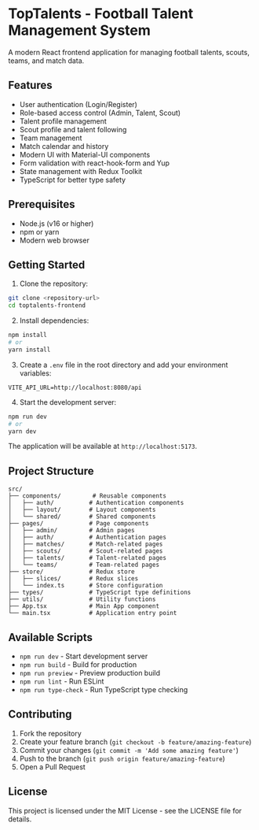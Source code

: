 # TopTalents - Football Talent Management System

A modern React frontend application for managing football talents, scouts, teams, and match data.

## Features

- User authentication (Login/Register)
- Role-based access control (Admin, Talent, Scout)
- Talent profile management
- Scout profile and talent following
- Team management
- Match calendar and history
- Modern UI with Material-UI components
- Form validation with react-hook-form and Yup
- State management with Redux Toolkit
- TypeScript for better type safety

## Prerequisites

- Node.js (v16 or higher)
- npm or yarn
- Modern web browser

## Getting Started

1. Clone the repository:
```bash
git clone <repository-url>
cd toptalents-frontend
```

2. Install dependencies:
```bash
npm install
# or
yarn install
```

3. Create a `.env` file in the root directory and add your environment variables:
```env
VITE_API_URL=http://localhost:8080/api
```

4. Start the development server:
```bash
npm run dev
# or
yarn dev
```

The application will be available at `http://localhost:5173`.

## Project Structure

```
src/
├── components/         # Reusable components
│   ├── auth/          # Authentication components
│   ├── layout/        # Layout components
│   └── shared/        # Shared components
├── pages/             # Page components
│   ├── admin/         # Admin pages
│   ├── auth/          # Authentication pages
│   ├── matches/       # Match-related pages
│   ├── scouts/        # Scout-related pages
│   ├── talents/       # Talent-related pages
│   └── teams/         # Team-related pages
├── store/             # Redux store
│   ├── slices/        # Redux slices
│   └── index.ts       # Store configuration
├── types/             # TypeScript type definitions
├── utils/             # Utility functions
├── App.tsx            # Main App component
└── main.tsx           # Application entry point
```

## Available Scripts

- `npm run dev` - Start development server
- `npm run build` - Build for production
- `npm run preview` - Preview production build
- `npm run lint` - Run ESLint
- `npm run type-check` - Run TypeScript type checking

## Contributing

1. Fork the repository
2. Create your feature branch (`git checkout -b feature/amazing-feature`)
3. Commit your changes (`git commit -m 'Add some amazing feature'`)
4. Push to the branch (`git push origin feature/amazing-feature`)
5. Open a Pull Request

## License

This project is licensed under the MIT License - see the LICENSE file for details. 